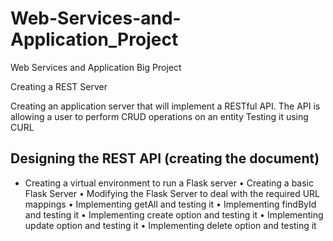 # Web-Services-and-Application_Project
Web Services and Application Big Project

Creating a REST Server

Creating an application server that will implement a RESTful API.
The API is allowing a user to perform CRUD operations on an entity
Testing it using CURL

## Designing the REST API (creating the document)
* Creating a virtual environment to run a Flask server
• Creating a basic Flask Server
• Modifying the Flask Server to deal with the required URL mappings
• Implementing getAll and testing it
• Implementing findById and testing it
• Implementing create option and testing it
• Implementing update option and testing it
• Implementing delete option and testing it
